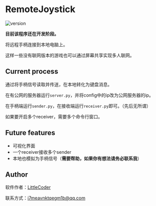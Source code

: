 # RemoteJoystick

![version][py27]

**目前该程序还在开发阶段。**

将远程手柄连接到本地电脑上。

这样一些没有联网版本的游戏也可以通过屏幕共享实现多人联网。

## Current process

通过将手柄信号读取并传送，在本地转化为键盘消息。

在有公网的服务器运行`server.py`，并将config中的ip改为公网服务器的ip。

在手柄端运行`sender.py`，在接收端运行`receiver.py`即可。（先后无所谓）

如果要开启多个receiver，需要多个命令行窗口。

## Future features
* 可视化界面
* 一个receiver接收多个sender
* 本地也模拟为手柄信号（**需要帮助，如果你有想法请务必联系我**）

## Author

软件作者：[LittleCoder](https://github.com/littlecodersh/)

联系方式：i7meavnktqegm1b@qq.com

[py27]: https://img.shields.io/badge/python-2.7-ff69b4.svg
